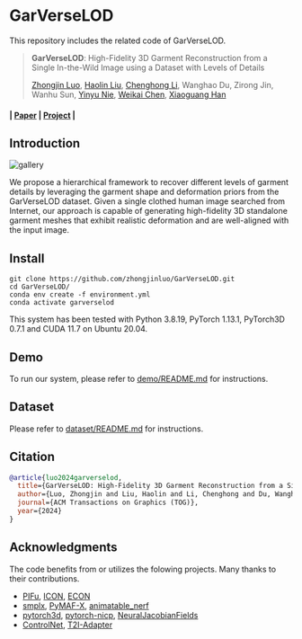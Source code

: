 # GarVerseLOD
This repository includes the related code of GarVerseLOD.

> **GarVerseLOD**: High-Fidelity 3D Garment Reconstruction from a Single In-the-Wild Image using a Dataset with Levels of Details
>
> [Zhongjin Luo](https://zhongjinluo.github.io/), [Haolin Liu](https://haolinliu97.github.io/), [Chenghong Li](https://kevinlee09.github.io/), Wanghao Du, Zirong Jin, Wanhu Sun, [Yinyu Nie](https://yinyunie.github.io/), [Weikai Chen](https://chenweikai.github.io/), [Xiaoguang Han](https://gaplab.cuhk.edu.cn/)

#### | [Paper](https://arxiv.org/abs/2411.03047) | [Project](https://garverselod.github.io/) |

## Introduction

![gallery](./assets/fig_teaser.png)

We propose a hierarchical framework to recover different levels of garment details by leveraging the garment shape and deformation priors from the GarVerseLOD dataset. Given a single clothed human image searched from Internet, our approach is capable of generating high-fidelity 3D standalone garment meshes that exhibit realistic deformation and are well-aligned with the input image.

## Install

```
git clone https://github.com/zhongjinluo/GarVerseLOD.git
cd GarVerseLOD/
conda env create -f environment.yml
conda activate garverselod
```

This system has been tested with Python 3.8.19, PyTorch 1.13.1, PyTorch3D 0.7.1 and CUDA 11.7 on Ubuntu 20.04.

## Demo
To run our system, please refer to [demo/README.md](demo/) for instructions.

## Dataset

Please refer to [dataset/README.md](dataset/) for instructions.

## Citation

```bibtex
@article{luo2024garverselod,
  title={GarVerseLOD: High-Fidelity 3D Garment Reconstruction from a Single In-the-Wild Image using a Dataset with Levels of Details},
  author={Luo, Zhongjin and Liu, Haolin and Li, Chenghong and Du, Wanghao and Jin, Zirong and Sun, Wanhu and Nie, Yinyu and Chen, Weikai and Han, Xiaoguang},
  journal={ACM Transactions on Graphics (TOG)},
  year={2024}
}  
```

## Acknowledgments

The code benefits from or utilizes the folowing projects. Many thanks to their contributions.

- [PIFu](https://github.com/shunsukesaito/PIFu), [ICON](https://github.com/YuliangXiu/ICON), [ECON](https://github.com/YuliangXiu/ECON)
- [smplx](https://github.com/vchoutas/smplx), [PyMAF-X](https://github.com/HongwenZhang/PyMAF-X), [animatable_nerf](https://github.com/zju3dv/animatable_nerf)
- [pytorch3d](https://github.com/facebookresearch/pytorch3d), [pytorch-nicp](https://github.com/wuhaozhe/pytorch-nicp), [NeuralJacobianFields](https://github.com/ThibaultGROUEIX/NeuralJacobianFields)
- [ControlNet](https://github.com/lllyasviel/ControlNet), [T2I-Adapter](https://github.com/TencentARC/T2I-Adapter)